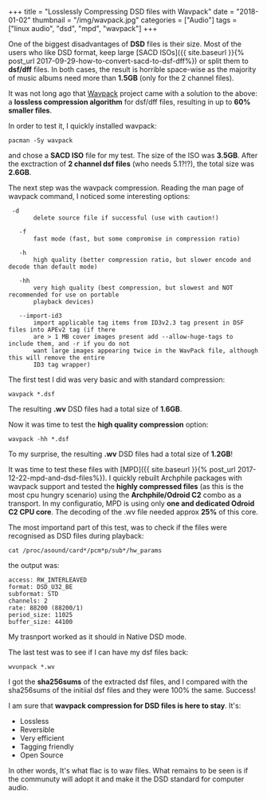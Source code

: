 +++
title = "Losslessly Compressing DSD files with Wavpack"
date = "2018-01-02"
thumbnail = "/img/wavpack.jpg"
categories = ["Audio"]
tags = ["linux audio", "dsd", "mpd", "wavpack"]
+++

One of the biggest disadvantages of **DSD** files is their size. Most of the users who like DSD format, keep large [SACD ISOs]({{ site.baseurl }}{% post_url 2017-09-29-how-to-convert-sacd-to-dsf-dff%}) or split them to **dsf/dff** files. In both cases, the result is horrible space-wise as the majority of music albums need more than **1.5GB** (only for the 2 channel files).

It was not long ago that [Wavpack](http://www.wavpack.com) project came with a solution to the above: a **lossless compression algorithm** for dsf/dff files, resulting in up to **60% smaller files**.

In order to test it, I quickly installed wavpack:

	pacman -Sy wavpack

and chose a **SACD ISO** file for my test. The size of the ISO was **3.5GB**. After the exctraction of **2 channel dsf files** (who needs 5.1?!?), the total size was **2.6GB**.

The next step was the wavpack compression. Reading the man page of wavpack command, I noticed some interesting options:

     -d
           delete source file if successful (use with caution!)

       -f
           fast mode (fast, but some compromise in compression ratio)

       -h
           high quality (better compression ratio, but slower encode and decode than default mode)

       -hh
           very high quality (best compression, but slowest and NOT recommended for use on portable
           playback devices)

       --import-id3
           import applicable tag items from ID3v2.3 tag present in DSF files into APEv2 tag (if there
           are > 1 MB cover images present add --allow-huge-tags to include them, and -r if you do not
           want large images appearing twice in the WavPack file, although this will remove the entire
           ID3 tag wrapper)

The first test I did was very basic and with standard compression:

	wavpack *.dsf

The resulting **.wv** DSD files had a total size of **1.6GB**.


Now it was time to test the **high quality compression** option:

	wavpack -hh *.dsf

To my surprise, the resulting **.wv** DSD files had a total size of **1.2GB**!


It was time to test these files with [MPD]({{ site.baseurl }}{% post_url 2017-12-22-mpd-and-dsd-files%}). I quickly rebuilt Archphile packages with wavpack support and tested the **highly compressed files** (as this is the most cpu hungry scenario) using the **Archphile/Odroid C2** combo as a transport. In my configuratio, MPD is using only **one and dedicated Odroid C2 CPU core**. The decoding of the .wv file needed approx **25%** of this core.

The most importand part of this test, was to check if the files were recognised as DSD files during playback:

	cat /proc/asound/card*/pcm*p/sub*/hw_params

the output was:

	access: RW_INTERLEAVED
	format: DSD_U32_BE
	subformat: STD
	channels: 2
	rate: 88200 (88200/1)
	period_size: 11025
	buffer_size: 44100
	
	
My trasnport worked as it should in Native DSD mode.

The last test was to see if I can have my dsf files back:

	wvunpack *.wv

I got the **sha256sums** of the extracted dsf files, and I compared with the sha256sums of the initiial dsf files and they were 100% the same. Success!

I am sure that **wavpack compression for DSD files is here to stay**. It's:

- Lossless
- Reversible 
- Very efficient
- Tagging friendly
- Open Source

In other words, It's what flac is to wav files. What remains to be seen is if the communuty will adopt it and make it the DSD standard for computer audio.

